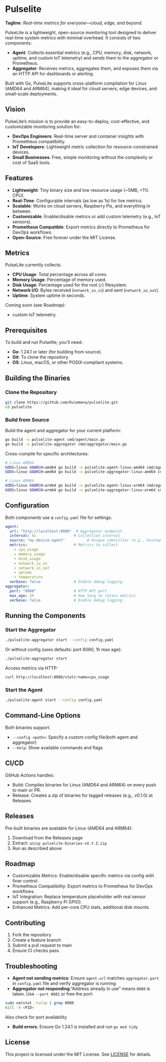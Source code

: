 # Pulselite
**Tagline**: *Real-time metrics for everyone—cloud, edge, and beyond.*

PulseLite is a lightweight, open-source monitoring tool designed to deliver real-time system metrics with minimal overhead. It consists of two components:
- **Agent**: Collects essential metrics (e.g., CPU, memory, disk, network, uptime, and custom IoT telemetry) and sends them to the aggregator or Prometheus.
- **Aggregator**: Receives metrics, aggregates them, and exposes them via an HTTP API for dashboards or alerting.

Built with Go, PulseLite supports cross-platform compilation for Linux (AMD64 and ARM64), making it ideal for cloud servers, edge devices, and small-scale deployments.

## Vision
PulseLite’s mission is to provide an easy-to-deploy, cost-effective, and customizable monitoring solution for:
- **DevOps Engineers**: Real-time server and container insights with Prometheus compatibility.
- **IoT Developers**: Lightweight metric collection for resource-constrained devices.
- **Small Businesses**: Free, simple monitoring without the complexity or cost of SaaS tools.

## Features
- **Lightweight**: Tiny binary size and low resource usage (~5MB, <1% CPU).
- **Real-Time**: Configurable intervals (as low as 1s) for live metrics.
- **Scalable**: Works on cloud servers, Raspberry Pis, and everything in between.
- **Customizable**: Enable/disable metrics or add custom telemetry (e.g., IoT sensors).
- **Prometheus Compatible**: Export metrics directly to Prometheus for DevOps workflows.
- **Open-Source**: Free forever under the MIT License.

## Metrics
PulseLite currently collects:
- **CPU Usage**: Total percentage across all cores.
- **Memory Usage**: Percentage of memory used.
- **Disk Usage**: Percentage used for the root (`/`) filesystem.
- **Network I/O**: Bytes received (`network_io_in`) and sent (`network_io_out`).
- **Uptime**: System uptime in seconds.

Coming soon (see Roadmap):
-  custom IoT telemetry.

## Prerequisites

To build and run Pulselite, you'll need:
- **Go**: 1.24.1 or later (for building from source).
- **Git**: To clone the repository.
- **OS**: Linux, macOS, or other POSIX-compliant systems.

## Building the Binaries

### Clone the Repository

```bash
git clone https://github.com/Oviemena/pulselite.git
cd pulselite
```

### Build from Source

Build the agent and aggregator for your current platform:

```bash
go build -o pulselite-agent cmd/agent/main.go
go build -o pulselite-aggregator cmd/aggregator/main.go
```

Cross-compile for specific architectures:

```bash
# Linux AMD64
GOOS=linux GOARCH=amd64 go build -o pulselite-agent-linux-amd64 cmd/agent/main.go
GOOS=linux GOARCH=amd64 go build -o pulselite-aggregator-linux-amd64 cmd/aggregator/main.go

# Linux ARM64
GOOS=linux GOARCH=arm64 go build -o pulselite-agent-linux-arm64 cmd/agent/main.go
GOOS=linux GOARCH=arm64 go build -o pulselite-aggregator-linux-arm64 cmd/aggregator/main.go
```

## Configuration

Both components use a `config.yaml` file for settings:

```yaml
agent:
  url: "http://localhost:8080"  # Aggregator endpoint
  interval: 5s                 # Collection interval
  source: "my-device-agent"          # Unique identifier (e.g., hostname)
  metrics:                     # Metrics to collect
    - cpu_usage
    - memory_usage
    - disk_usage
    - network_io_in
    - network_io_out
    - uptime
    - temperature
  verbose: false               # Enable debug logging
aggregator:
  port: "8080"                 # HTTP API port
  max_age: 1h                  # How long to retain metrics
  verbose: false               # Enable debug logging
```

## Running the Components

### Start the Aggregator

```bash
./pulselite-aggregator start --config config.yaml
```
Or without config (uses defaults: port 8080, 1h max age):

```bash
./pulselite-aggregator start
```

Access metrics via HTTP:
```bash
curl http://localhost:8080/stats?name=cpu_usage
```

### Start the Agent

```bash
./pulselite-agent start --config config.yaml
```

## Command-Line Options

Both binaries support:
- `--config <path>`: Specify a custom config file(both agent and aggregator)
- `--help`: Show available commands and flags

## CI/CD

GitHub Actions handles:
- Build: Compiles binaries for Linux (AMD64 and ARM64) on every push to main or PR.
- Release: Creates a zip of binaries for tagged releases (e.g., v0.1.0) at Releases.

## Releases

Pre-built binaries are available for Linux (AMD64 and ARM64):
1. Download from the Releases page
2. Extract: `unzip pulselite-binaries-vX.Y.Z.zip`
3. Run as described above


## Roadmap

- Customizable Metrics: Enable/disable specific metrics via config with finer control.
- Prometheus Compatibility: Export metrics to Prometheus for DevOps workflows.
- IoT Integration: Replace temperature placeholder with real sensor support (e.g., Raspberry Pi GPIO).
- Enhanced Metrics: Add per-core CPU stats, additional disk mounts.

## Contributing

1. Fork the repository
2. Create a feature branch
3. Submit a pull request to main
4. Ensure CI checks pass

## Troubleshooting

- **Agent not sending metrics**: Ensure `agent.url` matches `aggregator.port` in `config.yaml` file and verify aggregator is running 
- **Aggregator not responding**:“Address already in use” means `8080` is taken. Use `--port 8081` or free the port:
```bash
sudo netstat -tulnp | grep 8080
kill -9 <PID>
```
Also check for port availability
- **Build errors**: Ensure Go 1.24.1 is installed and run `go mod tidy`

## License

This project is licensed under the MIT License. See [LICENSE](LICENSE) for details.